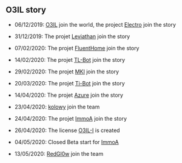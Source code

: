 ## O3IL story

- 06/12/2019: [O3IL](https://github.com/O3IL) join the world, the project [Electro](https://github.com/O3IL/Electro) join the story

- 31/12/2019: The projet [Leviathan](https://github.com/O3IL/Leviathan) join the story

- 07/02/2020: The projet [FluentHome](https://github.com/O3IL/FluentHome) join the story

- 14/02/2020: The projet [TL-Bot](https://github.com/O3IL/TL-Bot) join the story

- 29/02/2020: The projet [MKI](https://github.com/O3IL/MKI) join the story

- 20/03/2020: The projet [Ti-Bot](https://github.com/O3IL/Ti-Bot) join the story

- 14/04/2020: The projet [Azure](https://github.com/O3IL/Azure) join the story

- 23/04/2020: [kolowy](https://github.com/kolowy) join the team

- 24/04/2020: The projet [ImmoA](https://github.com/O3IL/ImmoA) join the story

- 26/04/2020: The license [O3IL-I](https://github.com/O3IL/License) is created

- 04/05/2020: Closed Beta start for [ImmoA](https://github.com/O3IL/ImmoA)

- 13/05/2020: [RedGl0w](https://github.com/RedGl0w) join the team
